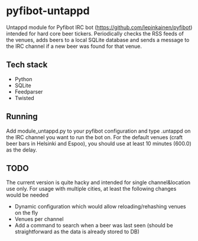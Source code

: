 pyfibot-untappd
===============

Untappd module for Pyfibot IRC bot (https://github.com/lepinkainen/pyfibot) intended for hard core beer tickers. Periodically checks the RSS feeds of the venues, adds beers to a local SQLite database and sends a message to the IRC channel if a new beer was found for that venue. 

## Tech stack ##

* Python
* SQLite
* Feedparser
* Twisted

## Running ##

Add module_untappd.py to your pyfibot configuration and type
    .untappd <delay>
on the IRC channel you want to run the bot on. For the default venues (craft beer bars in Helsinki and Espoo), you should use at least 10 minutes (600.0) as the delay.

## TODO ##

The current version is quite hacky and intended for single channel&location use only. For usage with multiple cities, at least the following changes would be needed
* Dynamic configuration which would allow reloading/rehashing venues on the fly
* Venues per channel
* Add a command to search when a beer was last seen (should be straightforward as the data is already stored to DB)



